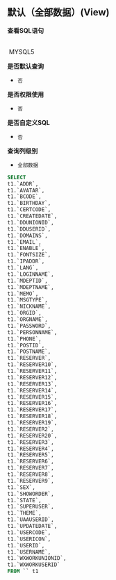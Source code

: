 ## 默认（全部数据）(View) <!-- {docsify-ignore-all} -->



<p class="panel-title"><b>查看SQL语句</b></p>
<br>

<el-row>
&nbsp;<el-tag @click="MYSQL5 = true">MYSQL5</el-tag>
</el-row>

<br>
<p class="panel-title"><b>是否默认查询</b></p>

* `否`

<p class="panel-title"><b>是否权限使用</b></p>

* `否`

<p class="panel-title"><b>是否自定义SQL</b></p>

* `否`

<p class="panel-title"><b>查询列级别</b></p>

* `全部数据`






<el-dialog v-model="MYSQL5" title="MYSQL5">

```sql
SELECT
t1.`ADDR`,
t1.`AVATAR`,
t1.`BCODE`,
t1.`BIRTHDAY`,
t1.`CERTCODE`,
t1.`CREATEDATE`,
t1.`DDUNIONID`,
t1.`DDUSERID`,
t1.`DOMAINS`,
t1.`EMAIL`,
t1.`ENABLE`,
t1.`FONTSIZE`,
t1.`IPADDR`,
t1.`LANG`,
t1.`LOGINNAME`,
t1.`MDEPTID`,
t1.`MDEPTNAME`,
t1.`MEMO`,
t1.`MSGTYPE`,
t1.`NICKNAME`,
t1.`ORGID`,
t1.`ORGNAME`,
t1.`PASSWORD`,
t1.`PERSONNAME`,
t1.`PHONE`,
t1.`POSTID`,
t1.`POSTNAME`,
t1.`RESERVER`,
t1.`RESERVER10`,
t1.`RESERVER11`,
t1.`RESERVER12`,
t1.`RESERVER13`,
t1.`RESERVER14`,
t1.`RESERVER15`,
t1.`RESERVER16`,
t1.`RESERVER17`,
t1.`RESERVER18`,
t1.`RESERVER19`,
t1.`RESERVER2`,
t1.`RESERVER20`,
t1.`RESERVER3`,
t1.`RESERVER4`,
t1.`RESERVER5`,
t1.`RESERVER6`,
t1.`RESERVER7`,
t1.`RESERVER8`,
t1.`RESERVER9`,
t1.`SEX`,
t1.`SHOWORDER`,
t1.`STATE`,
t1.`SUPERUSER`,
t1.`THEME`,
t1.`UAAUSERID`,
t1.`UPDATEDATE`,
t1.`USERCODE`,
t1.`USERICON`,
t1.`USERID`,
t1.`USERNAME`,
t1.`WXWORKUNIONID`,
t1.`WXWORKUSERID`
FROM `` t1 


```

</el-dialog>

<script>
 const { createApp } = Vue
  createApp({
    data() {
      return {
                MYSQL5 : false
        
      }
    },
    methods: {
    }
  }).use(ElementPlus).mount('#app')
</script>